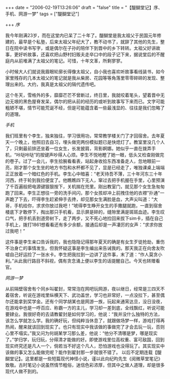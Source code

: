 +++
date = "2006-02-19T13:26:06"
draft = "false"
title = "【醍醐堂记】序、手机、网游一梦"
tags = ["醍醐堂记"]

+++
*序*
 
我今年刚满23岁，而在这堂内已呆了二十年了。醍醐堂是我太祖父于民国元年修建的，最早是个私塾，后来太祖父年纪大了，教不动书了，就辞了其他的先生，整日在院中读书写字，或是偶尔在子孙的陪伴下到晋中的乡下转转。太祖父好讲故事，更好听故事，还喜欢把山野村妇贩夫走卒口中的段子记下来，据说堂后的不醒庭内从前堆满了太祖父的笔记。可惜，十年文革，所剩寥寥。

小时候大人们就说我眉眼轮廓长得像太祖父，自小我也喜欢听故事看线装书，如今家里残存的几本太祖父的笔记就是我从柴房、花园等等角落里零零碎碎的发现、整理出来的。大约，我真是太祖父的隔代遗传吧。

这个冬天，雪格外的多，靡靡芒芒不曾断过，终日里，我就咬着笔头，望着晋中无边无垠的黑色屋脊发呆，偶尔的把从前的经历的或听到故事写下来而已。文字可能粗陋不堪，情节可能荒诞不经，但是可能蕴含着一些最浅显的、往往是我们忽略了的道理。
 
*手机*
 
我们班里有个李生，独来独往，学习很用功，常常教学楼关门了才回宿舍。去年夏天一个晚上，他照旧去自习，埋头做完两份模拟题已是快熄灯了。教室里没几个人了，只剩最前排还坐着一位女生，长发披肩，背影婀娜。她似乎一直在拨弄手机，“咔哒咔哒”的按键声吵得人心烦。李生不悦地瞪了她一眼，低头又检查刚做完的卷子。过了一会儿，李生拾腕看看表，站起身收拾东西准备走人，忽地眼前一亮，刚才那个女生坐的地方书包和水杯都不见了，显是已经走了，唯独课桌上端端正正放着一个暗红色的手机。李生心中暗喜：“老天待吾不薄，三十年河东三十年河西，终于轮到我捡便宜了。他瞧瞧四下无人，窜过去把手机握在手里，心里预演了千百遍般把电源键狠狠按下，关机揣在兜里。刚出教室门，就见那个女生急匆匆跑了回来。李生正想往一旁的洗手间闪，那个女孩却冲上前拽住他的衣襟"扑通"一声跪了下去，吓得李生赶紧伸手去搀，却见那女生满脸是血，大声尖叫道：“大哥，手机给你，求求你放过我吧！”唬得李生睁开女生的手撒腿就跑，一直到宿舍楼底下才敢停下，掏出那只手机看，显示屏是碎的，缝隙里满是斑斑血迹。李生叹口气，把手机丢到道旁树下，走了两步，又不死心地捡回来拔下sim卡，插在自己手机上，拨打1861想看看还有多少余额，接通后却是一声凄厉的女声：“求求你放过我吧！”

这件事是李生亲口告诉我的，我也隐隐记得那年夏天的确是有女生歹徒抢劫，重伤不治身亡的事情发生。但我怀疑这事是李生编出来告诫我的。那天我正在向舍友吹嘘自己好运捡了一张水卡。李生把我拉到一边讲了这件事，末了道：“作人莫贪小利。”从此我行路目不斜视，偶有贪念涌上便以李生的话提醒自己。今天也转赠看官。
 
*网游一梦*

从前隔壁宿舍有个同乡叫翟封，常常泡在网吧玩网游，夜以继日，经常是三四天不着宿舍，听说在游戏里纵横天下、武功盖世，学习也非常好，一点没拉下，甚至偶尔还能拿到奖学金。还有个同学胡某也是网游一族，玩起来通宵达旦，没日没夜，在游戏中也是一呼百应、称霸一方的主儿，学习却一差到底，全线飘红，听说可能要肄业。我很好奇的去请教翟封是如何学习的，他说：“我并没什么独特的方法，该怎么学就怎么学。我的确好玩，但纯粹当休息了，就跟做场梦一样，游戏打得再热闹，醒来就该回到现实了。也只有现实中我该做的事做完了才会去玩一玩，否则心里不塌实。”我又问为何胡某学习那么差，他说：“他分不清哪是梦，哪是现实了。”学归学，玩归玩，分得清才能做的好。即使游戏里位高权重、富可敌国，回到现实终究还是凡人一个，倘若当不好这个凡人，恐怕游戏也没得玩了。其实现实中该做的事又怎么能做完呢？能作到翟封那一步就很不错了。
以后不定期连载【醍醐堂记】。这里都是一些短篇现代神怪小说，谨以此向纪昀先生《阅微草堂笔记》致敬。古时笔记小说虽然情节粗俗，迷信色彩浓厚，但其中之做人道理，却是很多现代人做不到的。